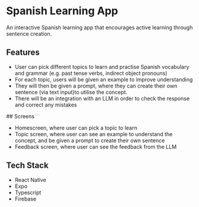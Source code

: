 # Spanish Learning App

An interactive Spanish learning app that encourages active learning through sentence creation.

## Features
- User can pick different topics to learn and practise Spanish vocabulary and grammar (e.g. past tense verbs, indirect object pronouns)
- For each topic, users will be given an example to improve understanding
- They will then be given a prompt, where they can create their own sentence (via text input)to utilise the concept.
- There will be an integration with an LLM in order to check the response and correct any mistakes

## Screens
- Homescreen, where user can pick a topic to learn
- Topic screen, where user can see an example to understand the concept, and be given a prompt to create their own sentence
- Feedback screen, where user can see the feedback from the LLM

## Tech Stack
- React Native
- Expo
- Typescript
- Firebase

